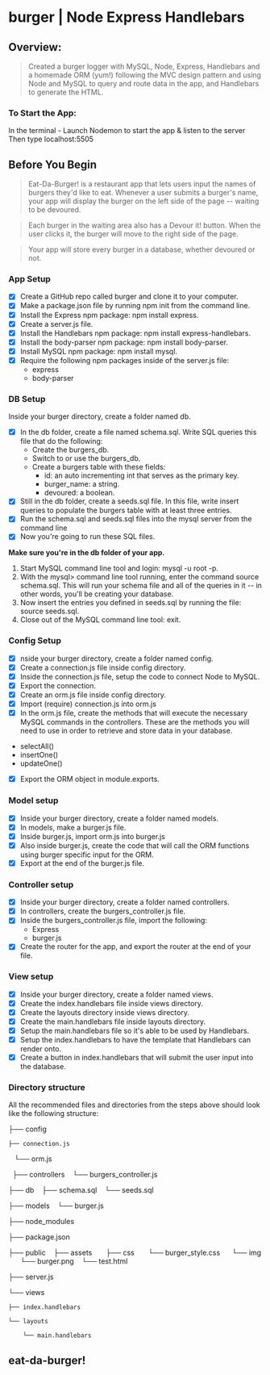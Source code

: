 # burger | Node Express Handlebars

## Overview:
> Created a burger logger with MySQL, Node, Express, Handlebars and a homemade ORM (yum!) following the MVC design pattern and using Node and MySQL to query and route data in the app, and Handlebars to generate the HTML.

### To Start the App:
In the terminal - Launch Nodemon to start the app & listen to the server
Then type localhost:5505

## Before You Begin
> Eat-Da-Burger! is a restaurant app that lets users input the names of burgers they'd like to eat.
Whenever a user submits a burger's name, your app will display the burger on the left side of the page -- waiting to be devoured.

> Each burger in the waiting area also has a Devour it! button. When the user clicks it, the burger will move to the right side of the page. 

> Your app will store every burger in a database, whether devoured or not.

### App Setup
- [x] Create a GitHub repo called burger and clone it to your computer.
- [x] Make a package.json file by running npm init from the command line.
- [x] Install the Express npm package: npm install express.
- [x] Create a server.js file.
- [x] Install the Handlebars npm package: npm install express-handlebars.
- [x] Install the body-parser npm package: npm install body-parser.
- [x] Install MySQL npm package: npm install mysql.
- [x] Require the following npm packages inside of the server.js file:
    * express
    * body-parser

### DB Setup
Inside your burger directory, create a folder named db.
- [x] In the db folder, create a file named schema.sql. Write SQL queries this file that do the following:
    * Create the burgers_db.
    * Switch to or use the burgers_db.
    * Create a burgers table with these fields:
        * id: an auto incrementing int that serves as the primary key.
        * burger_name: a string.
        * devoured: a boolean.
- [x] Still in the db folder, create a seeds.sql file. In this file, write insert queries to populate the burgers table with at least three entries.
- [x] Run the schema.sql and seeds.sql files into the mysql server from the command line
- [x] Now you're going to run these SQL files.

**Make sure you're in the db folder of your app.**
1. Start MySQL command line tool and login: mysql -u root -p.
2. With the mysql> command line tool running, enter the command source schema.sql. This will run your schema file and all of the queries in it -- in other words, you'll be creating your database.
3. Now insert the entries you defined in seeds.sql by running the file: source seeds.sql.
4. Close out of the MySQL command line tool: exit.

### Config Setup
- [x] nside your burger directory, create a folder named config.
- [x] Create a connection.js file inside config directory.
- [x] Inside the connection.js file, setup the code to connect Node to MySQL.
- [x] Export the connection.
- [x] Create an orm.js file inside config directory.
- [x] Import (require) connection.js into orm.js
- [x] In the orm.js file, create the methods that will execute the necessary MySQL commands in the controllers. These are the methods you will need to use in order to retrieve and store data in your database.
* selectAll()
* insertOne()
* updateOne()
- [x] Export the ORM object in module.exports.

### Model setup
- [x] Inside your burger directory, create a folder named models.
- [x] In models, make a burger.js file.
- [x] Inside burger.js, import orm.js into burger.js
- [x] Also inside burger.js, create the code that will call the ORM functions using burger specific input for the ORM.
- [x] Export at the end of the burger.js file.

### Controller setup
- [x] Inside your burger directory, create a folder named controllers.
- [x] In controllers, create the burgers_controller.js file.
- [x] Inside the burgers_controller.js file, import the following:
    * Express
    * burger.js
- [x] Create the router for the app, and export the router at the end of your file.

### View setup
- [x] Inside your burger directory, create a folder named views.
- [x] Create the index.handlebars file inside views directory.
- [x] Create the layouts directory inside views directory.
- [x] Create the main.handlebars file inside layouts directory.
- [x] Setup the main.handlebars file so it's able to be used by Handlebars.
- [x] Setup the index.handlebars to have the template that Handlebars can render onto.
- [x] Create a button in index.handlebars that will submit the user input into the database.

### Directory structure
All the recommended files and directories from the steps above should look like the following structure:

├── config

    ├── connection.js
   
    └── orm.js

 
├── controllers
   
    └── burgers_controller.js

├── db
   
    ├── schema.sql
   
    └── seeds.sql

├── models
   
    └── burger.js

├── node_modules
 

├── package.json


├── public
   
    ├── assets
   
       ├── css
   
           └── burger_style.css
   
      └── img
   
           └── burger.png
   
    └── test.html

├── server.js

└── views

    ├── index.handlebars

    └── layouts

        └── main.handlebars

## eat-da-burger!